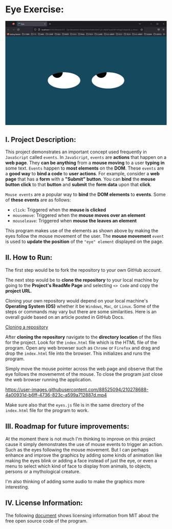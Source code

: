 # Eye Exercise:

![](eyes.png)

## I. Project Description:

This project demonstrates an important concept used frequently in ```JavaScript``` called ```events```.  In ```JavaScript```, ```events``` are **actions** that happen on a **web page**. They **can be anything** from a **mouse moving** to a user **typing in** some text. ```Events``` happen to **most elements** on the **DOM**. These ```events``` are a **good way** to **bind a code** to **user actions**. For example, consider a **web page** that has a **form** with a **"Submit" button**. You can **bind** the **mouse button click** to that **button** and **submit** the **form data** upon that **click**.

```Mouse events``` are a popular way to **bind** the **DOM elements** to **events**. Some of **these events** are as follows:

* ```click```: Triggered when the **mouse is clicked**
* ```mousemove```: Triggered when the **mouse moves over an element**
* ```mouseleave```: Triggered when **mouse the leaves an element**

This program makes use of the elements as shown above by making the eyes follow the mouse movement of the user. The **mouse movement** ```event``` is used to **update the position** of the ```"eye" element``` displayed on the page. 


## II. How to Run:

The first step would be to fork the repository to your own GitHub account.

The next step would be to **clone the repository** to your local machine by going to the **Project's ReadMe Page** and selecting ```<> Code``` and copy the **project URL**.

Cloning your own repository would depend on your local machine's **Operating System (OS)** whether it be ```Windows```, ```Mac```, or ```Linux```. Some of the steps or commands may vary but there are some similarities. Here is an overall guide based on an article posted in GitHub Docs.

[Cloning a repository](https://docs.github.com/en/repositories/creating-and-managing-repositories/cloning-a-repository?platform=linux)

After **cloning the repository** navigate to the **directory location** of the files for the project. Look for the ```index.html``` file which is the HTML file of the program. Open any web browser such as ```Chrome``` or ```Firefox``` and drag and drop the ```index.html``` file into the browser. This initializes and runs the program.

Simply move the mouse pointer across the web page and observe that the eye follows the movememnt of the mouse. To close the program just close the web browser running the application.

https://user-images.githubusercontent.com/88525094/210278688-4a00931d-b6ff-4736-823c-a599a712887d.mp4

Make sure also that the ```eyes.js``` file is in the same directory of the ```index.html``` file for the program to work.

## III. Roadmap for future improvements:

At the moment there is not much I'm thinking to improve on this project cause it simply demonstrates the use of mouse events to trigger an action. Such as the eyes following the mouse movement. But I can perhaps enhance and improve the graphics by adding some kinds of animation like making the eyes blink or adding a face instead of just the eye, or even a menu to select which kind of face to display from animals, to objects, persons or a mythological creature.

I'm also thinking of adding some audio to make the graphics more interesting.

## IV. License Information:

The following [document](./LICENSE) shows licensing information from MIT about the free open source code of the program.
